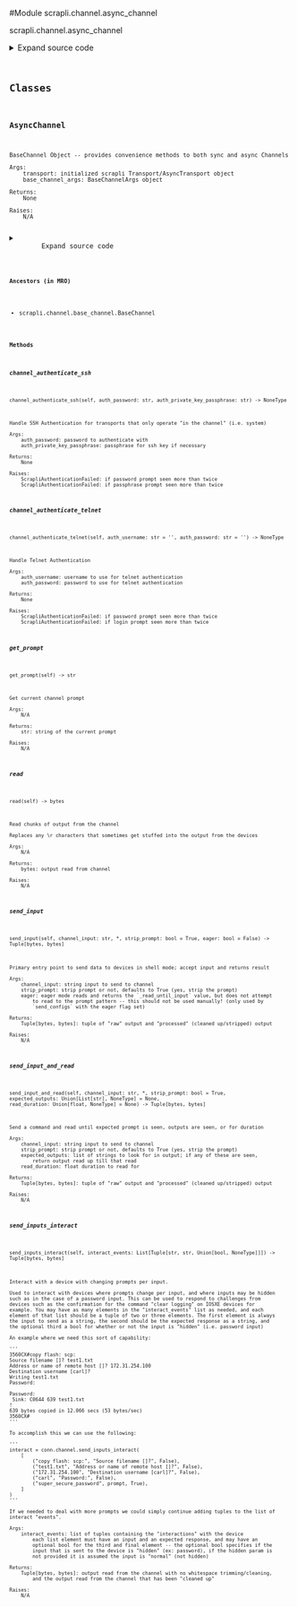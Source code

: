 <link rel="preload stylesheet" as="style" href="https://cdnjs.cloudflare.com/ajax/libs/10up-sanitize.css/11.0.1/sanitize.min.css" integrity="sha256-PK9q560IAAa6WVRRh76LtCaI8pjTJ2z11v0miyNNjrs=" crossorigin>
<link rel="preload stylesheet" as="style" href="https://cdnjs.cloudflare.com/ajax/libs/10up-sanitize.css/11.0.1/typography.min.css" integrity="sha256-7l/o7C8jubJiy74VsKTidCy1yBkRtiUGbVkYBylBqUg=" crossorigin>
<link rel="stylesheet preload" as="style" href="https://cdnjs.cloudflare.com/ajax/libs/highlight.js/10.1.1/styles/github.min.css" crossorigin>
<script defer src="https://cdnjs.cloudflare.com/ajax/libs/highlight.js/10.1.1/highlight.min.js" integrity="sha256-Uv3H6lx7dJmRfRvH8TH6kJD1TSK1aFcwgx+mdg3epi8=" crossorigin></script>
<script>window.addEventListener('DOMContentLoaded', () => hljs.initHighlighting())</script>















#Module scrapli.channel.async_channel

scrapli.channel.async_channel

<details class="source">
    <summary>
        <span>Expand source code</span>
    </summary>
    <pre>
        <code class="python">
"""scrapli.channel.async_channel"""
import asyncio
import re
import time

try:
    from contextlib import asynccontextmanager
except ImportError:  # pragma: nocover
    # needed for 3.6 support, no asynccontextmanager until 3.7
    from async_generator import asynccontextmanager  # type: ignore  # pragma: nocover

from datetime import datetime
from typing import AsyncIterator, List, Optional, Tuple

from scrapli.channel.base_channel import BaseChannel, BaseChannelArgs
from scrapli.decorators import ChannelTimeout
from scrapli.exceptions import ScrapliAuthenticationFailed, ScrapliTimeout
from scrapli.transport.base import AsyncTransport


class AsyncChannel(BaseChannel):
    def __init__(
        self,
        transport: AsyncTransport,
        base_channel_args: BaseChannelArgs,
    ) -> None:
        super().__init__(
            transport=transport,
            base_channel_args=base_channel_args,
        )
        self.transport: AsyncTransport

        self.channel_lock: Optional[asyncio.Lock] = None
        if self._base_channel_args.channel_lock:
            self.channel_lock = asyncio.Lock()

    @asynccontextmanager
    async def _channel_lock(self) -> AsyncIterator[None]:
        """
        Lock the channel during public channel operations if channel_lock is enabled

        Args:
            N/A

        Yields:
            None

        Raises:
            N/A

        """
        if self.channel_lock:
            async with self.channel_lock:
                yield
        else:
            yield

    async def read(self) -> bytes:
        r"""
        Read chunks of output from the channel

        Replaces any \r characters that sometimes get stuffed into the output from the devices

        Args:
            N/A

        Returns:
            bytes: output read from channel

        Raises:
            N/A

        """
        buf = await self.transport.read()
        buf = buf.replace(b"\r", b"")

        self.logger.debug(f"read: {repr(buf)}")

        if self.channel_log:
            self.channel_log.write(buf)

        if self._base_channel_args.comms_ansi:
            buf = self._strip_ansi(buf=buf)

        return buf

    async def _read_until_input(self, channel_input: bytes) -> bytes:
        """
        Read until all channel_input has been read on the channel

        Args:
            channel_input: bytes that should have been written to the channel

        Returns:
            bytes: output read from channel while checking for the input in the channel stream

        Raises:
            N/A

        """
        buf = b""

        if not channel_input:
            return buf

        # squish all channel input words together and cast to lower to make comparison easier
        processed_channel_input = b"".join(channel_input.lower().split())

        while True:
            buf += await self.read()

            # replace any backspace chars (particular problem w/ junos), and remove any added spaces
            # this is just for comparison of the inputs to what was read from channel
            if processed_channel_input in b"".join(buf.lower().replace(b"\x08", b"").split()):
                return buf

    async def _read_until_prompt(self, buf: bytes = b"", prompt: str = "") -> bytes:
        """
        Read until expected prompt is seen

        Args:
            buf: output from previous reads if needed (used in scrapli netconf)
            prompt: prompt to look for if not looking for base prompt (comms_prompt_pattern)

        Returns:
            bytes: output read from channel

        Raises:
            N/A

        """
        search_pattern = self._get_prompt_pattern(
            class_pattern=self._base_channel_args.comms_prompt_pattern, pattern=prompt
        )

        while True:
            buf += await self.read()

            channel_match = re.search(
                pattern=search_pattern,
                string=buf,
            )

            if channel_match:
                return buf

    async def _read_until_prompt_or_time(
        self,
        buf: bytes = b"",
        channel_outputs: Optional[List[bytes]] = None,
        read_duration: Optional[float] = None,
    ) -> bytes:
        """
        Read until expected prompt is seen, outputs are seen, or for duration, whichever comes first

        As transport reading may block, transport timeout is temporarily set to the read_duration
        and any `ScrapliTimeout` that is raised while reading is ignored.

        Args:
            buf: bytes from previous reads if needed
            channel_outputs: List of bytes to search for in channel output, if any are seen, return
                read output
            read_duration: duration to read from channel for

        Returns:
            bytes: output read from channel

        Raises:
            N/A

        """
        search_pattern = self._get_prompt_pattern(
            class_pattern=self._base_channel_args.comms_prompt_pattern,
        )

        if channel_outputs is None:
            channel_outputs = []
        if read_duration is None:
            read_duration = 2.5

        regex_channel_outputs_pattern = self._join_and_compile(channel_outputs=channel_outputs)

        _transport_args = self.transport._base_transport_args  # pylint: disable=W0212
        previous_timeout_transport = _transport_args.timeout_transport
        _transport_args.timeout_transport = int(read_duration)

        start = time.time()
        while True:
            try:
                buf += await self.read()
            except ScrapliTimeout:
                pass

            if (time.time() - start) > read_duration:
                break
            if any((channel_output in buf for channel_output in channel_outputs)):
                break
            if re.search(pattern=regex_channel_outputs_pattern, string=buf):
                break
            if re.search(pattern=search_pattern, string=buf):
                break

        _transport_args.timeout_transport = previous_timeout_transport

        return buf

    @ChannelTimeout(message="timed out during in channel ssh authentication")
    async def channel_authenticate_ssh(
        self, auth_password: str, auth_private_key_passphrase: str
    ) -> None:
        """
        Handle SSH Authentication for transports that only operate "in the channel" (i.e. system)

        Args:
            auth_password: password to authenticate with
            auth_private_key_passphrase: passphrase for ssh key if necessary

        Returns:
            None

        Raises:
            ScrapliAuthenticationFailed: if password prompt seen more than twice
            ScrapliAuthenticationFailed: if passphrase prompt seen more than twice

        """
        self.logger.debug("attempting in channel ssh authentication")

        password_count = 0
        passphrase_count = 0
        authenticate_buf = b""

        search_pattern = self._get_prompt_pattern(
            class_pattern=self._base_channel_args.comms_prompt_pattern
        )

        async with self._channel_lock():
            while True:
                try:
                    buf = await asyncio.wait_for(self.read(), timeout=1)
                except asyncio.TimeoutError:
                    buf = b""

                # if user sets comms_ansi *or* if we see an escape char, strip ansi... at least eos
                # tends to have one escape char in the login output that will break things; other
                # than this and telnet login, stripping ansi will only ever be governed by the users
                # comms_ansi setting
                if self._base_channel_args.comms_ansi or b"\x1b" in buf.lower():
                    buf = self._strip_ansi(buf=buf)

                authenticate_buf += buf.lower()

                if b"password" in authenticate_buf:
                    # clear the authentication buffer so we don't re-read the password prompt
                    authenticate_buf = b""
                    password_count += 1
                    if password_count > 2:
                        msg = "password prompt seen more than once, assuming auth failed"
                        self.logger.critical(msg)
                        raise ScrapliAuthenticationFailed(msg)
                    self.write(channel_input=auth_password, redacted=True)
                    self.send_return()

                if b"enter passphrase for key" in authenticate_buf:
                    # clear the authentication buffer so we don't re-read the passphrase prompt
                    authenticate_buf = b""
                    passphrase_count += 1
                    if passphrase_count > 2:
                        msg = "passphrase prompt seen more than once, assuming auth failed"
                        self.logger.critical(msg)
                        raise ScrapliAuthenticationFailed(msg)
                    self.write(channel_input=auth_private_key_passphrase, redacted=True)
                    self.send_return()

                channel_match = re.search(
                    pattern=search_pattern,
                    string=authenticate_buf,
                )

                if channel_match:
                    return

    @ChannelTimeout(message="timed out during in channel telnet authentication")
    async def channel_authenticate_telnet(
        self, auth_username: str = "", auth_password: str = ""
    ) -> None:
        """
        Handle Telnet Authentication

        Args:
            auth_username: username to use for telnet authentication
            auth_password: password to use for telnet authentication

        Returns:
            None

        Raises:
            ScrapliAuthenticationFailed: if password prompt seen more than twice
            ScrapliAuthenticationFailed: if login prompt seen more than twice

        """
        self.logger.debug("attempting in channel telnet authentication")

        username_count = 0
        password_count = 0
        authenticate_buf = b""

        # ignoring type here out of laziness mostly, telnet is kind of special and this should be
        # the only real one off type thing hopefully
        bytes_username_prompt = self.transport.username_prompt.encode()  # type: ignore
        bytes_password_prompt = self.transport.password_prompt.encode()  # type: ignore

        search_pattern = self._get_prompt_pattern(
            class_pattern=self._base_channel_args.comms_prompt_pattern
        )

        # capture the start time of the authentication event; we also set a "return_interval" which
        # is 1/10 the timout_ops value, we will send a return character at roughly this interval if
        # there is no output on the channel. we do this because sometimes telnet needs a kick to get
        # it to prompt for auth -- particularity when connecting to terminal server/console port
        auth_start_time = datetime.now().timestamp()
        return_interval = self._base_channel_args.timeout_ops / 10
        return_attempts = 1

        async with self._channel_lock():
            while True:
                buf = await self.read()

                # telnet auth *probably* wont have ansi chars, but strip them if they do exist so
                # we can at least get past auth
                if self._base_channel_args.comms_ansi or b"\x1B" in buf:
                    buf = self._strip_ansi(buf=buf)

                if not buf:
                    current_iteration_time = datetime.now().timestamp()
                    if (current_iteration_time - auth_start_time) > (
                        return_interval * return_attempts
                    ):
                        self.send_return()
                        return_attempts += 1

                authenticate_buf += buf.lower()

                if bytes_username_prompt in authenticate_buf:
                    # clear the authentication buffer so we don't re-read the username prompt
                    authenticate_buf = b""
                    username_count += 1
                    if username_count > 2:
                        msg = "username/login prompt seen more than once, assuming auth failed"
                        self.logger.critical(msg)
                        raise ScrapliAuthenticationFailed(msg)
                    self.write(channel_input=auth_username)
                    self.send_return()

                if bytes_password_prompt in authenticate_buf:
                    # clear the authentication buffer so we don't re-read the password prompt
                    authenticate_buf = b""
                    password_count += 1
                    if password_count > 2:
                        msg = "password prompt seen more than once, assuming auth failed"
                        self.logger.critical(msg)
                        raise ScrapliAuthenticationFailed(msg)
                    self.write(channel_input=auth_password, redacted=True)
                    self.send_return()

                channel_match = re.search(
                    pattern=search_pattern,
                    string=authenticate_buf,
                )

                if channel_match:
                    return

    @ChannelTimeout(message="timed out getting prompt")
    async def get_prompt(self) -> str:
        """
        Get current channel prompt

        Args:
            N/A

        Returns:
            str: string of the current prompt

        Raises:
            N/A

        """
        buf = b""

        search_pattern = self._get_prompt_pattern(
            class_pattern=self._base_channel_args.comms_prompt_pattern
        )

        async with self._channel_lock():
            self.send_return()

            while True:
                buf += await self.read()

                channel_match = re.search(
                    pattern=search_pattern,
                    string=buf,
                )

                if channel_match:
                    current_prompt = channel_match.group(0)
                    return current_prompt.decode().strip()

    @ChannelTimeout(message="timed out sending input to device")
    async def send_input(
        self,
        channel_input: str,
        *,
        strip_prompt: bool = True,
        eager: bool = False,
    ) -> Tuple[bytes, bytes]:
        """
        Primary entry point to send data to devices in shell mode; accept input and returns result

        Args:
            channel_input: string input to send to channel
            strip_prompt: strip prompt or not, defaults to True (yes, strip the prompt)
            eager: eager mode reads and returns the `_read_until_input` value, but does not attempt
                to read to the prompt pattern -- this should not be used manually! (only used by
                `send_configs` with the eager flag set)

        Returns:
            Tuple[bytes, bytes]: tuple of "raw" output and "processed" (cleaned up/stripped) output

        Raises:
            N/A

        """
        self._pre_send_input(channel_input=channel_input)

        buf = b""
        bytes_channel_input = channel_input.encode()

        self.logger.info(
            f"sending channel input: {channel_input}; strip_prompt: {strip_prompt}; eager: {eager}"
        )

        async with self._channel_lock():
            self.write(channel_input=channel_input)
            _buf_until_input = await self._read_until_input(channel_input=bytes_channel_input)
            self.send_return()

            if not eager:
                buf += await self._read_until_prompt()

        processed_buf = self._process_output(
            buf=buf,
            strip_prompt=strip_prompt,
        )
        return buf, processed_buf

    @ChannelTimeout(message="timed out sending input to device")
    async def send_input_and_read(
        self,
        channel_input: str,
        *,
        strip_prompt: bool = True,
        expected_outputs: Optional[List[str]] = None,
        read_duration: Optional[float] = None,
    ) -> Tuple[bytes, bytes]:
        """
        Send a command and read until expected prompt is seen, outputs are seen, or for duration

        Args:
            channel_input: string input to send to channel
            strip_prompt: strip prompt or not, defaults to True (yes, strip the prompt)
            expected_outputs: list of strings to look for in output; if any of these are seen,
                return output read up till that read
            read_duration: float duration to read for

        Returns:
            Tuple[bytes, bytes]: tuple of "raw" output and "processed" (cleaned up/stripped) output

        Raises:
            N/A

        """
        self._pre_send_input(channel_input=channel_input)

        buf = b""
        bytes_channel_input = channel_input.encode()
        bytes_channel_outputs = [
            channel_output.encode() for channel_output in expected_outputs or []
        ]

        self.logger.info(
            f"sending channel input and read: {channel_input}; strip_prompt: {strip_prompt}; "
            f"expected_outputs: {expected_outputs}; read_duration: {read_duration}"
        )

        async with self._channel_lock():
            self.write(channel_input=channel_input)
            _buf_until_input = await self._read_until_input(channel_input=bytes_channel_input)
            self.send_return()

            buf += await self._read_until_prompt_or_time(
                channel_outputs=bytes_channel_outputs, read_duration=read_duration
            )

        processed_buf = self._process_output(
            buf=buf,
            strip_prompt=strip_prompt,
        )

        return buf, processed_buf

    @ChannelTimeout(message="timed out sending interactive input to device")
    async def send_inputs_interact(
        self, interact_events: List[Tuple[str, str, Optional[bool]]]
    ) -> Tuple[bytes, bytes]:
        """
        Interact with a device with changing prompts per input.

        Used to interact with devices where prompts change per input, and where inputs may be hidden
        such as in the case of a password input. This can be used to respond to challenges from
        devices such as the confirmation for the command "clear logging" on IOSXE devices for
        example. You may have as many elements in the "interact_events" list as needed, and each
        element of that list should be a tuple of two or three elements. The first element is always
        the input to send as a string, the second should be the expected response as a string, and
        the optional third a bool for whether or not the input is "hidden" (i.e. password input)

        An example where we need this sort of capability:

        '''
        3560CX#copy flash: scp:
        Source filename []? test1.txt
        Address or name of remote host []? 172.31.254.100
        Destination username [carl]?
        Writing test1.txt
        Password:

        Password:
         Sink: C0644 639 test1.txt
        !
        639 bytes copied in 12.066 secs (53 bytes/sec)
        3560CX#
        '''

        To accomplish this we can use the following:

        '''
        interact = conn.channel.send_inputs_interact(
            [
                ("copy flash: scp:", "Source filename []?", False),
                ("test1.txt", "Address or name of remote host []?", False),
                ("172.31.254.100", "Destination username [carl]?", False),
                ("carl", "Password:", False),
                ("super_secure_password", prompt, True),
            ]
        )
        '''

        If we needed to deal with more prompts we could simply continue adding tuples to the list of
        interact "events".

        Args:
            interact_events: list of tuples containing the "interactions" with the device
                each list element must have an input and an expected response, and may have an
                optional bool for the third and final element -- the optional bool specifies if the
                input that is sent to the device is "hidden" (ex: password), if the hidden param is
                not provided it is assumed the input is "normal" (not hidden)

        Returns:
            Tuple[bytes, bytes]: output read from the channel with no whitespace trimming/cleaning,
                and the output read from the channel that has been "cleaned up"

        Raises:
            N/A

        """
        self._pre_send_inputs_interact(interact_events=interact_events)

        buf = b""
        processed_buf = b""

        async with self._channel_lock():
            for interact_event in interact_events:
                channel_input = interact_event[0]
                bytes_channel_input = channel_input.encode()
                channel_response = interact_event[1]
                try:
                    hidden_input = interact_event[2]
                except IndexError:
                    hidden_input = False

                _channel_input = channel_input if not hidden_input else "REDACTED"
                self.logger.info(
                    f"sending interactive input: {_channel_input}; "
                    f"expecting: {channel_response}; "
                    f"hidden_input: {hidden_input}"
                )

                self.write(channel_input=channel_input, redacted=bool(hidden_input))
                if not channel_response or hidden_input is True:
                    self.send_return()
                else:
                    buf += await self._read_until_input(channel_input=bytes_channel_input)
                    self.send_return()
                buf += await self._read_until_prompt(prompt=channel_response)

        processed_buf += self._process_output(
            buf=buf,
            strip_prompt=False,
        )

        return buf, processed_buf
        </code>
    </pre>
</details>




## Classes

### AsyncChannel


```text
BaseChannel Object -- provides convenience methods to both sync and async Channels

Args:
    transport: initialized scrapli Transport/AsyncTransport object
    base_channel_args: BaseChannelArgs object

Returns:
    None

Raises:
    N/A
```

<details class="source">
    <summary>
        <span>Expand source code</span>
    </summary>
    <pre>
        <code class="python">
class AsyncChannel(BaseChannel):
    def __init__(
        self,
        transport: AsyncTransport,
        base_channel_args: BaseChannelArgs,
    ) -> None:
        super().__init__(
            transport=transport,
            base_channel_args=base_channel_args,
        )
        self.transport: AsyncTransport

        self.channel_lock: Optional[asyncio.Lock] = None
        if self._base_channel_args.channel_lock:
            self.channel_lock = asyncio.Lock()

    @asynccontextmanager
    async def _channel_lock(self) -> AsyncIterator[None]:
        """
        Lock the channel during public channel operations if channel_lock is enabled

        Args:
            N/A

        Yields:
            None

        Raises:
            N/A

        """
        if self.channel_lock:
            async with self.channel_lock:
                yield
        else:
            yield

    async def read(self) -> bytes:
        r"""
        Read chunks of output from the channel

        Replaces any \r characters that sometimes get stuffed into the output from the devices

        Args:
            N/A

        Returns:
            bytes: output read from channel

        Raises:
            N/A

        """
        buf = await self.transport.read()
        buf = buf.replace(b"\r", b"")

        self.logger.debug(f"read: {repr(buf)}")

        if self.channel_log:
            self.channel_log.write(buf)

        if self._base_channel_args.comms_ansi:
            buf = self._strip_ansi(buf=buf)

        return buf

    async def _read_until_input(self, channel_input: bytes) -> bytes:
        """
        Read until all channel_input has been read on the channel

        Args:
            channel_input: bytes that should have been written to the channel

        Returns:
            bytes: output read from channel while checking for the input in the channel stream

        Raises:
            N/A

        """
        buf = b""

        if not channel_input:
            return buf

        # squish all channel input words together and cast to lower to make comparison easier
        processed_channel_input = b"".join(channel_input.lower().split())

        while True:
            buf += await self.read()

            # replace any backspace chars (particular problem w/ junos), and remove any added spaces
            # this is just for comparison of the inputs to what was read from channel
            if processed_channel_input in b"".join(buf.lower().replace(b"\x08", b"").split()):
                return buf

    async def _read_until_prompt(self, buf: bytes = b"", prompt: str = "") -> bytes:
        """
        Read until expected prompt is seen

        Args:
            buf: output from previous reads if needed (used in scrapli netconf)
            prompt: prompt to look for if not looking for base prompt (comms_prompt_pattern)

        Returns:
            bytes: output read from channel

        Raises:
            N/A

        """
        search_pattern = self._get_prompt_pattern(
            class_pattern=self._base_channel_args.comms_prompt_pattern, pattern=prompt
        )

        while True:
            buf += await self.read()

            channel_match = re.search(
                pattern=search_pattern,
                string=buf,
            )

            if channel_match:
                return buf

    async def _read_until_prompt_or_time(
        self,
        buf: bytes = b"",
        channel_outputs: Optional[List[bytes]] = None,
        read_duration: Optional[float] = None,
    ) -> bytes:
        """
        Read until expected prompt is seen, outputs are seen, or for duration, whichever comes first

        As transport reading may block, transport timeout is temporarily set to the read_duration
        and any `ScrapliTimeout` that is raised while reading is ignored.

        Args:
            buf: bytes from previous reads if needed
            channel_outputs: List of bytes to search for in channel output, if any are seen, return
                read output
            read_duration: duration to read from channel for

        Returns:
            bytes: output read from channel

        Raises:
            N/A

        """
        search_pattern = self._get_prompt_pattern(
            class_pattern=self._base_channel_args.comms_prompt_pattern,
        )

        if channel_outputs is None:
            channel_outputs = []
        if read_duration is None:
            read_duration = 2.5

        regex_channel_outputs_pattern = self._join_and_compile(channel_outputs=channel_outputs)

        _transport_args = self.transport._base_transport_args  # pylint: disable=W0212
        previous_timeout_transport = _transport_args.timeout_transport
        _transport_args.timeout_transport = int(read_duration)

        start = time.time()
        while True:
            try:
                buf += await self.read()
            except ScrapliTimeout:
                pass

            if (time.time() - start) > read_duration:
                break
            if any((channel_output in buf for channel_output in channel_outputs)):
                break
            if re.search(pattern=regex_channel_outputs_pattern, string=buf):
                break
            if re.search(pattern=search_pattern, string=buf):
                break

        _transport_args.timeout_transport = previous_timeout_transport

        return buf

    @ChannelTimeout(message="timed out during in channel ssh authentication")
    async def channel_authenticate_ssh(
        self, auth_password: str, auth_private_key_passphrase: str
    ) -> None:
        """
        Handle SSH Authentication for transports that only operate "in the channel" (i.e. system)

        Args:
            auth_password: password to authenticate with
            auth_private_key_passphrase: passphrase for ssh key if necessary

        Returns:
            None

        Raises:
            ScrapliAuthenticationFailed: if password prompt seen more than twice
            ScrapliAuthenticationFailed: if passphrase prompt seen more than twice

        """
        self.logger.debug("attempting in channel ssh authentication")

        password_count = 0
        passphrase_count = 0
        authenticate_buf = b""

        search_pattern = self._get_prompt_pattern(
            class_pattern=self._base_channel_args.comms_prompt_pattern
        )

        async with self._channel_lock():
            while True:
                try:
                    buf = await asyncio.wait_for(self.read(), timeout=1)
                except asyncio.TimeoutError:
                    buf = b""

                # if user sets comms_ansi *or* if we see an escape char, strip ansi... at least eos
                # tends to have one escape char in the login output that will break things; other
                # than this and telnet login, stripping ansi will only ever be governed by the users
                # comms_ansi setting
                if self._base_channel_args.comms_ansi or b"\x1b" in buf.lower():
                    buf = self._strip_ansi(buf=buf)

                authenticate_buf += buf.lower()

                if b"password" in authenticate_buf:
                    # clear the authentication buffer so we don't re-read the password prompt
                    authenticate_buf = b""
                    password_count += 1
                    if password_count > 2:
                        msg = "password prompt seen more than once, assuming auth failed"
                        self.logger.critical(msg)
                        raise ScrapliAuthenticationFailed(msg)
                    self.write(channel_input=auth_password, redacted=True)
                    self.send_return()

                if b"enter passphrase for key" in authenticate_buf:
                    # clear the authentication buffer so we don't re-read the passphrase prompt
                    authenticate_buf = b""
                    passphrase_count += 1
                    if passphrase_count > 2:
                        msg = "passphrase prompt seen more than once, assuming auth failed"
                        self.logger.critical(msg)
                        raise ScrapliAuthenticationFailed(msg)
                    self.write(channel_input=auth_private_key_passphrase, redacted=True)
                    self.send_return()

                channel_match = re.search(
                    pattern=search_pattern,
                    string=authenticate_buf,
                )

                if channel_match:
                    return

    @ChannelTimeout(message="timed out during in channel telnet authentication")
    async def channel_authenticate_telnet(
        self, auth_username: str = "", auth_password: str = ""
    ) -> None:
        """
        Handle Telnet Authentication

        Args:
            auth_username: username to use for telnet authentication
            auth_password: password to use for telnet authentication

        Returns:
            None

        Raises:
            ScrapliAuthenticationFailed: if password prompt seen more than twice
            ScrapliAuthenticationFailed: if login prompt seen more than twice

        """
        self.logger.debug("attempting in channel telnet authentication")

        username_count = 0
        password_count = 0
        authenticate_buf = b""

        # ignoring type here out of laziness mostly, telnet is kind of special and this should be
        # the only real one off type thing hopefully
        bytes_username_prompt = self.transport.username_prompt.encode()  # type: ignore
        bytes_password_prompt = self.transport.password_prompt.encode()  # type: ignore

        search_pattern = self._get_prompt_pattern(
            class_pattern=self._base_channel_args.comms_prompt_pattern
        )

        # capture the start time of the authentication event; we also set a "return_interval" which
        # is 1/10 the timout_ops value, we will send a return character at roughly this interval if
        # there is no output on the channel. we do this because sometimes telnet needs a kick to get
        # it to prompt for auth -- particularity when connecting to terminal server/console port
        auth_start_time = datetime.now().timestamp()
        return_interval = self._base_channel_args.timeout_ops / 10
        return_attempts = 1

        async with self._channel_lock():
            while True:
                buf = await self.read()

                # telnet auth *probably* wont have ansi chars, but strip them if they do exist so
                # we can at least get past auth
                if self._base_channel_args.comms_ansi or b"\x1B" in buf:
                    buf = self._strip_ansi(buf=buf)

                if not buf:
                    current_iteration_time = datetime.now().timestamp()
                    if (current_iteration_time - auth_start_time) > (
                        return_interval * return_attempts
                    ):
                        self.send_return()
                        return_attempts += 1

                authenticate_buf += buf.lower()

                if bytes_username_prompt in authenticate_buf:
                    # clear the authentication buffer so we don't re-read the username prompt
                    authenticate_buf = b""
                    username_count += 1
                    if username_count > 2:
                        msg = "username/login prompt seen more than once, assuming auth failed"
                        self.logger.critical(msg)
                        raise ScrapliAuthenticationFailed(msg)
                    self.write(channel_input=auth_username)
                    self.send_return()

                if bytes_password_prompt in authenticate_buf:
                    # clear the authentication buffer so we don't re-read the password prompt
                    authenticate_buf = b""
                    password_count += 1
                    if password_count > 2:
                        msg = "password prompt seen more than once, assuming auth failed"
                        self.logger.critical(msg)
                        raise ScrapliAuthenticationFailed(msg)
                    self.write(channel_input=auth_password, redacted=True)
                    self.send_return()

                channel_match = re.search(
                    pattern=search_pattern,
                    string=authenticate_buf,
                )

                if channel_match:
                    return

    @ChannelTimeout(message="timed out getting prompt")
    async def get_prompt(self) -> str:
        """
        Get current channel prompt

        Args:
            N/A

        Returns:
            str: string of the current prompt

        Raises:
            N/A

        """
        buf = b""

        search_pattern = self._get_prompt_pattern(
            class_pattern=self._base_channel_args.comms_prompt_pattern
        )

        async with self._channel_lock():
            self.send_return()

            while True:
                buf += await self.read()

                channel_match = re.search(
                    pattern=search_pattern,
                    string=buf,
                )

                if channel_match:
                    current_prompt = channel_match.group(0)
                    return current_prompt.decode().strip()

    @ChannelTimeout(message="timed out sending input to device")
    async def send_input(
        self,
        channel_input: str,
        *,
        strip_prompt: bool = True,
        eager: bool = False,
    ) -> Tuple[bytes, bytes]:
        """
        Primary entry point to send data to devices in shell mode; accept input and returns result

        Args:
            channel_input: string input to send to channel
            strip_prompt: strip prompt or not, defaults to True (yes, strip the prompt)
            eager: eager mode reads and returns the `_read_until_input` value, but does not attempt
                to read to the prompt pattern -- this should not be used manually! (only used by
                `send_configs` with the eager flag set)

        Returns:
            Tuple[bytes, bytes]: tuple of "raw" output and "processed" (cleaned up/stripped) output

        Raises:
            N/A

        """
        self._pre_send_input(channel_input=channel_input)

        buf = b""
        bytes_channel_input = channel_input.encode()

        self.logger.info(
            f"sending channel input: {channel_input}; strip_prompt: {strip_prompt}; eager: {eager}"
        )

        async with self._channel_lock():
            self.write(channel_input=channel_input)
            _buf_until_input = await self._read_until_input(channel_input=bytes_channel_input)
            self.send_return()

            if not eager:
                buf += await self._read_until_prompt()

        processed_buf = self._process_output(
            buf=buf,
            strip_prompt=strip_prompt,
        )
        return buf, processed_buf

    @ChannelTimeout(message="timed out sending input to device")
    async def send_input_and_read(
        self,
        channel_input: str,
        *,
        strip_prompt: bool = True,
        expected_outputs: Optional[List[str]] = None,
        read_duration: Optional[float] = None,
    ) -> Tuple[bytes, bytes]:
        """
        Send a command and read until expected prompt is seen, outputs are seen, or for duration

        Args:
            channel_input: string input to send to channel
            strip_prompt: strip prompt or not, defaults to True (yes, strip the prompt)
            expected_outputs: list of strings to look for in output; if any of these are seen,
                return output read up till that read
            read_duration: float duration to read for

        Returns:
            Tuple[bytes, bytes]: tuple of "raw" output and "processed" (cleaned up/stripped) output

        Raises:
            N/A

        """
        self._pre_send_input(channel_input=channel_input)

        buf = b""
        bytes_channel_input = channel_input.encode()
        bytes_channel_outputs = [
            channel_output.encode() for channel_output in expected_outputs or []
        ]

        self.logger.info(
            f"sending channel input and read: {channel_input}; strip_prompt: {strip_prompt}; "
            f"expected_outputs: {expected_outputs}; read_duration: {read_duration}"
        )

        async with self._channel_lock():
            self.write(channel_input=channel_input)
            _buf_until_input = await self._read_until_input(channel_input=bytes_channel_input)
            self.send_return()

            buf += await self._read_until_prompt_or_time(
                channel_outputs=bytes_channel_outputs, read_duration=read_duration
            )

        processed_buf = self._process_output(
            buf=buf,
            strip_prompt=strip_prompt,
        )

        return buf, processed_buf

    @ChannelTimeout(message="timed out sending interactive input to device")
    async def send_inputs_interact(
        self, interact_events: List[Tuple[str, str, Optional[bool]]]
    ) -> Tuple[bytes, bytes]:
        """
        Interact with a device with changing prompts per input.

        Used to interact with devices where prompts change per input, and where inputs may be hidden
        such as in the case of a password input. This can be used to respond to challenges from
        devices such as the confirmation for the command "clear logging" on IOSXE devices for
        example. You may have as many elements in the "interact_events" list as needed, and each
        element of that list should be a tuple of two or three elements. The first element is always
        the input to send as a string, the second should be the expected response as a string, and
        the optional third a bool for whether or not the input is "hidden" (i.e. password input)

        An example where we need this sort of capability:

        '''
        3560CX#copy flash: scp:
        Source filename []? test1.txt
        Address or name of remote host []? 172.31.254.100
        Destination username [carl]?
        Writing test1.txt
        Password:

        Password:
         Sink: C0644 639 test1.txt
        !
        639 bytes copied in 12.066 secs (53 bytes/sec)
        3560CX#
        '''

        To accomplish this we can use the following:

        '''
        interact = conn.channel.send_inputs_interact(
            [
                ("copy flash: scp:", "Source filename []?", False),
                ("test1.txt", "Address or name of remote host []?", False),
                ("172.31.254.100", "Destination username [carl]?", False),
                ("carl", "Password:", False),
                ("super_secure_password", prompt, True),
            ]
        )
        '''

        If we needed to deal with more prompts we could simply continue adding tuples to the list of
        interact "events".

        Args:
            interact_events: list of tuples containing the "interactions" with the device
                each list element must have an input and an expected response, and may have an
                optional bool for the third and final element -- the optional bool specifies if the
                input that is sent to the device is "hidden" (ex: password), if the hidden param is
                not provided it is assumed the input is "normal" (not hidden)

        Returns:
            Tuple[bytes, bytes]: output read from the channel with no whitespace trimming/cleaning,
                and the output read from the channel that has been "cleaned up"

        Raises:
            N/A

        """
        self._pre_send_inputs_interact(interact_events=interact_events)

        buf = b""
        processed_buf = b""

        async with self._channel_lock():
            for interact_event in interact_events:
                channel_input = interact_event[0]
                bytes_channel_input = channel_input.encode()
                channel_response = interact_event[1]
                try:
                    hidden_input = interact_event[2]
                except IndexError:
                    hidden_input = False

                _channel_input = channel_input if not hidden_input else "REDACTED"
                self.logger.info(
                    f"sending interactive input: {_channel_input}; "
                    f"expecting: {channel_response}; "
                    f"hidden_input: {hidden_input}"
                )

                self.write(channel_input=channel_input, redacted=bool(hidden_input))
                if not channel_response or hidden_input is True:
                    self.send_return()
                else:
                    buf += await self._read_until_input(channel_input=bytes_channel_input)
                    self.send_return()
                buf += await self._read_until_prompt(prompt=channel_response)

        processed_buf += self._process_output(
            buf=buf,
            strip_prompt=False,
        )

        return buf, processed_buf
        </code>
    </pre>
</details>


#### Ancestors (in MRO)
- scrapli.channel.base_channel.BaseChannel
#### Methods

    

##### channel_authenticate_ssh
`channel_authenticate_ssh(self, auth_password: str, auth_private_key_passphrase: str) ‑> NoneType`

```text
Handle SSH Authentication for transports that only operate "in the channel" (i.e. system)

Args:
    auth_password: password to authenticate with
    auth_private_key_passphrase: passphrase for ssh key if necessary

Returns:
    None

Raises:
    ScrapliAuthenticationFailed: if password prompt seen more than twice
    ScrapliAuthenticationFailed: if passphrase prompt seen more than twice
```



    

##### channel_authenticate_telnet
`channel_authenticate_telnet(self, auth_username: str = '', auth_password: str = '') ‑> NoneType`

```text
Handle Telnet Authentication

Args:
    auth_username: username to use for telnet authentication
    auth_password: password to use for telnet authentication

Returns:
    None

Raises:
    ScrapliAuthenticationFailed: if password prompt seen more than twice
    ScrapliAuthenticationFailed: if login prompt seen more than twice
```



    

##### get_prompt
`get_prompt(self) ‑> str`

```text
Get current channel prompt

Args:
    N/A

Returns:
    str: string of the current prompt

Raises:
    N/A
```



    

##### read
`read(self) ‑> bytes`

```text
Read chunks of output from the channel

Replaces any \r characters that sometimes get stuffed into the output from the devices

Args:
    N/A

Returns:
    bytes: output read from channel

Raises:
    N/A
```



    

##### send_input
`send_input(self, channel_input: str, *, strip_prompt: bool = True, eager: bool = False) ‑> Tuple[bytes, bytes]`

```text
Primary entry point to send data to devices in shell mode; accept input and returns result

Args:
    channel_input: string input to send to channel
    strip_prompt: strip prompt or not, defaults to True (yes, strip the prompt)
    eager: eager mode reads and returns the `_read_until_input` value, but does not attempt
        to read to the prompt pattern -- this should not be used manually! (only used by
        `send_configs` with the eager flag set)

Returns:
    Tuple[bytes, bytes]: tuple of "raw" output and "processed" (cleaned up/stripped) output

Raises:
    N/A
```



    

##### send_input_and_read
`send_input_and_read(self, channel_input: str, *, strip_prompt: bool = True, expected_outputs: Union[List[str], NoneType] = None, read_duration: Union[float, NoneType] = None) ‑> Tuple[bytes, bytes]`

```text
Send a command and read until expected prompt is seen, outputs are seen, or for duration

Args:
    channel_input: string input to send to channel
    strip_prompt: strip prompt or not, defaults to True (yes, strip the prompt)
    expected_outputs: list of strings to look for in output; if any of these are seen,
        return output read up till that read
    read_duration: float duration to read for

Returns:
    Tuple[bytes, bytes]: tuple of "raw" output and "processed" (cleaned up/stripped) output

Raises:
    N/A
```



    

##### send_inputs_interact
`send_inputs_interact(self, interact_events: List[Tuple[str, str, Union[bool, NoneType]]]) ‑> Tuple[bytes, bytes]`

```text
Interact with a device with changing prompts per input.

Used to interact with devices where prompts change per input, and where inputs may be hidden
such as in the case of a password input. This can be used to respond to challenges from
devices such as the confirmation for the command "clear logging" on IOSXE devices for
example. You may have as many elements in the "interact_events" list as needed, and each
element of that list should be a tuple of two or three elements. The first element is always
the input to send as a string, the second should be the expected response as a string, and
the optional third a bool for whether or not the input is "hidden" (i.e. password input)

An example where we need this sort of capability:

'''
3560CX#copy flash: scp:
Source filename []? test1.txt
Address or name of remote host []? 172.31.254.100
Destination username [carl]?
Writing test1.txt
Password:

Password:
 Sink: C0644 639 test1.txt
!
639 bytes copied in 12.066 secs (53 bytes/sec)
3560CX#
'''

To accomplish this we can use the following:

'''
interact = conn.channel.send_inputs_interact(
    [
        ("copy flash: scp:", "Source filename []?", False),
        ("test1.txt", "Address or name of remote host []?", False),
        ("172.31.254.100", "Destination username [carl]?", False),
        ("carl", "Password:", False),
        ("super_secure_password", prompt, True),
    ]
)
'''

If we needed to deal with more prompts we could simply continue adding tuples to the list of
interact "events".

Args:
    interact_events: list of tuples containing the "interactions" with the device
        each list element must have an input and an expected response, and may have an
        optional bool for the third and final element -- the optional bool specifies if the
        input that is sent to the device is "hidden" (ex: password), if the hidden param is
        not provided it is assumed the input is "normal" (not hidden)

Returns:
    Tuple[bytes, bytes]: output read from the channel with no whitespace trimming/cleaning,
        and the output read from the channel that has been "cleaned up"

Raises:
    N/A
```